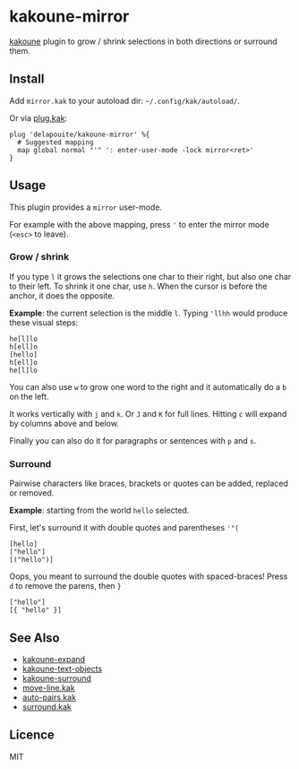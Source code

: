# kakoune-mirror

[kakoune](http://kakoune.org) plugin to grow / shrink selections in both directions or surround them.

## Install

Add `mirror.kak` to your autoload dir: `~/.config/kak/autoload/`.

Or via [plug.kak](https://github.com/andreyorst/plug.kak):

```
plug 'delapouite/kakoune-mirror' %{
  # Suggested mapping
  map global normal "'" ': enter-user-mode -lock mirror<ret>'
}
```

## Usage

This plugin provides a `mirror` user-mode.

For example with the above mapping, press `'` to enter the mirror mode (`<esc>` to leave).

### Grow / shrink

If you type `l` it grows the selections one char to their right, but also one char to their left.
To shrink it one char, use `h`.
When the cursor is before the anchor, it does the opposite.

**Example**: the current selection is the middle `l`. Typing `'llhh` would produce these visual steps:
```
he[l]lo
h[ell]o
[hello]
h[ell]o
he[l]lo
```

You can also use `w` to grow one word to the right and it automatically do a `b` on the left.

It works vertically with `j` and `k`. Or `J` and `K` for full lines.
Hitting `c` will expand by columns above and below.

Finally you can also do it for paragraphs or sentences with `p` and `s`.

### Surround

Pairwise characters like braces, brackets or quotes can be added, replaced or removed.

**Example**: starting from the world `hello` selected.

First, let's surround it with double quotes and parentheses `'"(`

```
[hello]
["hello"]
[("hello")]
```

Oops, you meant to surround the double quotes with spaced-braces! Press `d` to remove the parens, then `}`

```
["hello"]
[{ "hello" }]
```

## See Also

- [kakoune-expand](https://github.com/occivink/kakoune-expand)
- [kakoune-text-objects](https://github.com/Delapouite/kakoune-text-objects)
- [kakoune-surround](https://github.com/h-youhei/kakoune-surround)
- [move-line.kak](https://github.com/alexherbo2/move-line.kak)
- [auto-pairs.kak](https://github.com/alexherbo2/auto-pairs.kak)
- [surround.kak](https://github.com/alexherbo2/surround.kak)

## Licence

MIT
